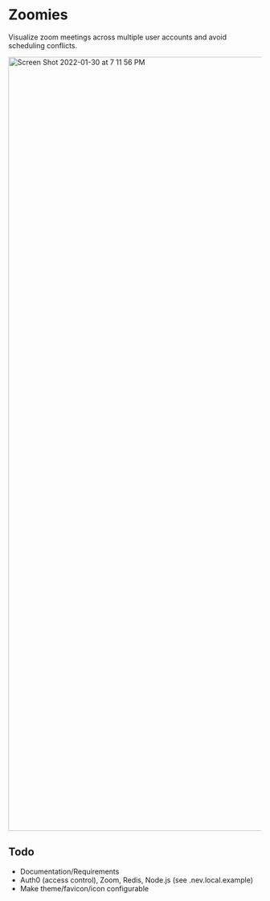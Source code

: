 # Zoomies

Visualize zoom meetings across multiple user accounts and avoid scheduling conflicts.

<img width="1541" alt="Screen Shot 2022-01-30 at 7 11 56 PM" src="https://user-images.githubusercontent.com/399776/151734028-ec8a0fc2-fed5-4849-ac19-381c0ae0d118.png">

## Todo

-   Documentation/Requirements
-   Auth0 (access control), Zoom, Redis, Node.js (see .nev.local.example)
-   Make theme/favicon/icon configurable
